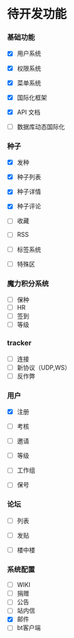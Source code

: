 # 待开发功能



### 基础功能

- [x] 用户系统
- [x] 权限系统
- [x] 菜单系统
- [x] 国际化框架
- [x] API 文档
- [ ] 数据库动态国际化



### 种子

- [x] 发种
- [x] 种子列表
- [x] 种子详情
- [x] 种子评论
- [ ] 收藏
- [ ] RSS
- [ ] 标签系统
- [ ] 特殊区


### 魔力积分系统

- [ ] 保种
- [ ] HR
- [ ] 签到
- [ ] 等级

### tracker

- [ ] 连接
- [ ] 新协议（UDP,WS）
- [ ] 反作弊

### 用户

- [x] 注册
- [ ] 考核
- [ ] 邀请
- [ ] 等级
- [ ] 工作组
- [ ] 保号



### 论坛

- [ ] 列表
- [ ] 发贴
- [ ] 楼中楼


### 系统配置

- [ ] WIKI
- [ ] 捐赠
- [ ] 公告
- [ ] 站内信
- [x] 邮件
- [ ] bt客户端
